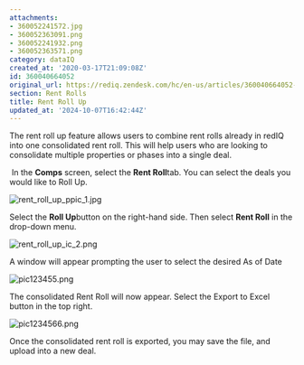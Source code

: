 ```yaml
---
attachments:
- 360052241572.jpg
- 360052363091.png
- 360052241932.png
- 360052363571.png
category: dataIQ
created_at: '2020-03-17T21:09:08Z'
id: 360040664052
original_url: https://rediq.zendesk.com/hc/en-us/articles/360040664052-Rent-Roll-Up
section: Rent Rolls
title: Rent Roll Up
updated_at: '2024-10-07T16:42:44Z'
---
```


The rent roll up feature allows users to combine rent rolls already in redIQ into one consolidated rent roll. This will help users who are looking to consolidate multiple properties or phases into a single deal.

 In the **Comps** screen, select the **Rent Roll**tab. You can select the deals you would like to Roll Up.

![rent_roll_up_ppic_1.jpg](https://rediq.zendesk.com/hc/article_attachments/360052241572/rent_roll_up_ppic_1.jpg)

Select the **Roll Up**button on the right-hand side. Then select **Rent Roll** in the drop-down menu.

![rent_roll_up_ic_2.png](https://rediq.zendesk.com/hc/article_attachments/360052363091/rent_roll_up_ic_2.png)

A window will appear prompting the user to select the desired As of Date

![pic123455.png](https://rediq.zendesk.com/hc/article_attachments/360052241932/pic123455.png)

The consolidated Rent Roll will now appear. Select the Export to Excel button in the top right.

![pic1234566.png](https://rediq.zendesk.com/hc/article_attachments/360052363571/pic1234566.png)

Once the consolidated rent roll is exported, you may save the file, and upload into a new deal.
